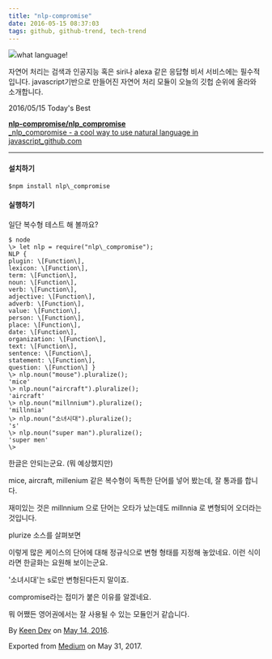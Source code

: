 ```yaml
---
title: "nlp-compromise"
date: 2016-05-15 08:37:03
tags: github, github-trend, tech-trend 
---
```



![][image0]what language!

자연어 처리는 검색과 인공지능 혹은 siri나 alexa 같은 응답형 비서 서비스에는 필수적입니다. javascript기반으로 만들어진 자연어 처리 모듈이 오늘의 깃헙 순위에 올라와 소개합니다.

2016/05/15 Today's Best

[**nlp-compromise/nlp\_compromise**  
_nlp\_compromise - a cool way to use natural language in javascript_github.com][anchor0][][anchor1]

---

#### 설치하기
    
    $npm install nlp\_compromise

#### 실행하기

일단 복수형 테스트 해 볼까요?
    
    $ node  
    \> let nlp = require("nlp\_compromise");  
    NLP {  
    plugin: \[Function\],  
    lexicon: \[Function\],  
    term: \[Function\],  
    noun: \[Function\],  
    verb: \[Function\],  
    adjective: \[Function\],  
    adverb: \[Function\],  
    value: \[Function\],  
    person: \[Function\],  
    place: \[Function\],  
    date: \[Function\],  
    organization: \[Function\],  
    text: \[Function\],  
    sentence: \[Function\],  
    statement: \[Function\],  
    question: \[Function\] }  
    \> nlp.noun("mouse").pluralize();  
    'mice'  
    \> nlp.noun("aircraft").pluralize();  
    'aircraft'  
    \> nlp.noun("millnnium").pluralize();  
    'millnnia'  
    \> nlp.noun("소녀시대").pluralize();  
    's'  
    \> nlp.noun("super man").pluralize();  
    'super men'  
    \>

한글은 안되는군요. (뭐 예상했지만)

mice, aircraft, millenium 같은 복수형이 독특한 단어를 넣어 봤는데, 잘 통과를 합니다.

재미있는 것은 millnnium 으로 단어는 오타가 났는데도 millnnia 로 변형되어 오더라는 것입니다.

plurize 소스를 살펴보면

이렇게 많은 케이스의 단어에 대해 정규식으로 변형 형태를 지정해 놓았네요. 이런 식이라면 한글화는 요원해 보이는군요.

'소녀시대'는 s로만 변형된다든지 말이죠.

compromise라는 접미가 붙은 이유를 알겠네요.

뭐 어쨌든 영어권에서는 잘 사용될 수 있는 모듈인거 같습니다.

By [Keen Dev][anchor2] on [May 14, 2016][anchor3].

Exported from [Medium][anchor4] on May 31, 2017\.


[anchor0]: https://github.com/nlp-compromise/nlp_compromise "https://github.com/nlp-compromise/nlp_compromise"
[anchor1]: https://github.com/nlp-compromise/nlp_compromise
[anchor2]: https://medium.com/@keendev
[anchor3]: https://medium.com/p/4dc7221dc1c7
[anchor4]: https://medium.com


[image0]: /images/1*yLPsUcqV0-39LChlWSB2Bw.pn